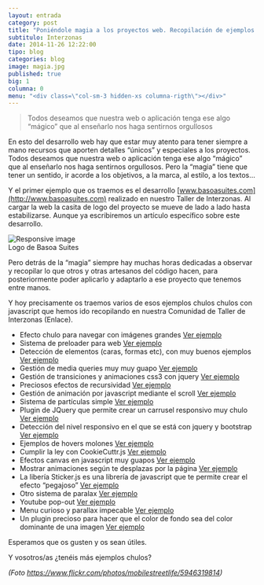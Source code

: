 ```yaml
---
layout: entrada
category: post
title: "Poniéndole magia a los proyectos web. Recopilación de ejemplos de Javascript"
subtitulo: Interzonas
date: 2014-11-26 12:22:00
tipo: blog
categories: blog
image: magia.jpg
published: true
big: 1
columna: 0
menu: "<div class=\"col-sm-3 hidden-xs columna-rigth\"></div>"
---
```



>Todos deseamos que nuestra web o aplicación tenga ese algo “mágico” que al enseñarlo nos haga sentirnos orgullosos


<!--mas-->

En esto del desarrollo web hay que estar muy atento para tener siempre a mano recursos que aporten detalles “únicos” y especiales a los proyectos. Todos deseamos que nuestra web o aplicación tenga ese algo “mágico” que al enseñarlo nos haga sentirnos orgullosos. Pero la “magia” tiene que tener un sentido, ir acorde a los objetivos, a la marca, al estilo, a los textos… 

Y el primer ejemplo que os traemos es el desarrollo [www.basoasuites.com](http://www.basoasuites.com) realizado en nuestro Taller de Interzonas. Al cargar la web la casita de logo del proyecto se mueve de lado a lado hasta estabilizarse. Aunque ya escribiremos un artículo específico sobre este desarrollo.

<div class="img-wrapper">
  <img src="{{site.url}}/images/basoasuiteslogo.jpg" class="img-responsive" alt="Responsive image">
  <div class="img-footer">Logo de Basoa Suites</div>
</div>

Pero detrás de la “magia” siempre hay muchas horas dedicadas a observar y recopilar lo que otros y otras artesanos del código hacen, para posteriormente poder aplicarlo y adaptarlo a ese proyecto que tenemos entre manos.

Y hoy precisamente os traemos varios de esos ejemplos chulos chulos con javascript que hemos ido recopilando en nuestra Comunidad de Taller de Interzonas (Enlace). 

* Efecto chulo para navegar con imágenes grandes [Ver ejemplo](http://tholman.com/intense-images/)
* Sistema de preloader para web [Ver ejemplo](http://gianlucaguarini.github.io/jquery.html5loader/)
* Detección de elementos (caras, formas etc), con muy buenos ejemplos [Ver ejemplo](http://kcy.me/18nme)
* Gestión de media queries muy muy guapo ﻿[Ver ejemplo](http://wicky.nillia.ms/enquire.js/)
* Gestión de transiciones y animaciones css3 con jquery [Ver ejemplo]( http://ricostacruz.com/jquery.transit/)
* Preciosos efectos de recursividad ﻿[Ver ejemplo](http://spintank.fr/spinlab/spin/)
* Gestión de animación por javascript mediante el scroll﻿ [Ver ejemplo](http://scrollrevealjs.org/)
* Sistema de partículas simple [Ver ejemplo](http://codepen.io/jasonmayes/pen/eKhAk)
* Plugin de JQuery que permite crear un carrusel responsivo muy chulo [Ver ejemplo](https://github.com/OwlFonk/OwlCarousel)
* Detección del nivel responsivo en el que se está con jquery y bootstrap [Ver ejemplo](http://codepen.io/dih/pen/ivECj) ﻿
* Ejemplos de hovers molones [Ver ejemplo](http://gudh.github.io/ihover/dist/index.html)
* Cumplir la ley con CookieCuttr.js [Ver ejemplo](http://blog.endeos.com/cumplir-ley-cookies-con-cookiecuttr/﻿)
* Efectos canvas en javascript muy guapos [Ver ejemplo](http://seenjs.io/index.html) 
* Mostrar animaciones según te desplazas por la página [Ver ejemplo](http://www.miguelmanchego.com/2014/jquery-mostrar-animaciones-segun-te-desplazas-por-la-pagina/﻿)
* La libería Sticker.js es una librería de javascript que te permite crear el efecto “pegajoso” [Ver ejemplo](http://webtoolsdepot.com/sticker-js-create-sticker-effects/﻿)
* Otro sistema de paralax﻿ [Ver ejemplo](http://prinzhorn.github.io/skrollr/) 
* Youtube pop-out﻿ [Ver ejemplo](http://lab.abhinayrathore.com/jquery_youtube/)
* Menu curioso y parallax impecable [Ver ejemplo](http://cyclemon.com/)
* Un plugin precioso para hacer que el color de fondo sea del color dominante de una imagen ﻿[Ver ejemplo](http://briangonzalez.github.io/jquery.adaptive-backgrounds.js/)

Esperamos que os gusten y os sean útiles.

Y vosotros/as ¿tenéis más ejemplos chulos?

*(Foto https://www.flickr.com/photos/mobilestreetlife/5946319814)*


